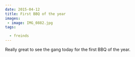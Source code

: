 ```yaml
---
date: 2015-04-12
title: First BBQ of the year
images: 
 - image: IMG_0882.jpg
tags:

  - freinds
---
```

Really great to see the gang today for the first BBQ of the year. 